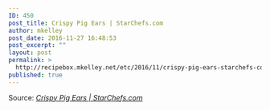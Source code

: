 ```yaml
---
ID: 450
post_title: Crispy Pig Ears | StarChefs.com
author: mkelley
post_date: 2016-11-27 16:48:53
post_excerpt: ""
layout: post
permalink: >
  http://recipebox.mkelley.net/etc/2016/11/crispy-pig-ears-starchefs-com/
published: true
---
```

<a href="http://www.starchefs.com/cook/recipe/crispy-pig-ears"><img class="alignnone size-full" src="http://recipebox.mkelley.net/wp-content/uploads/2016/11/Pig-Ears.jpg" alt="" /></a>Source: <em><a href="http://www.starchefs.com/cook/recipe/crispy-pig-ears">Crispy Pig Ears | StarChefs.com</a></em>